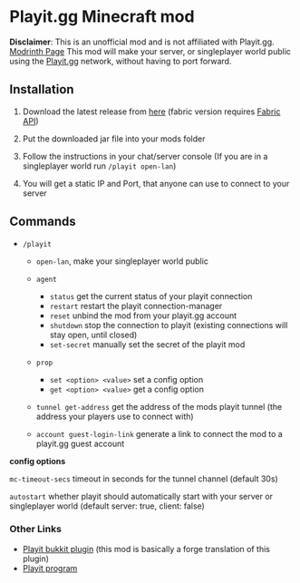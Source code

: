 # Playit.gg Minecraft mod

**Disclaimer**: This is an unofficial mod and is not affiliated with Playit.gg.
[Modrinth Page](https://modrinth.com/mod/playit-gg)
This mod will make your server, or singleplayer world public using the [Playit.gg](https://playit.gg) network, without having to port forward.

## Installation

1. Download the latest release from [here](https://github.com/maxomatic458/playit-forge/releases/latest)
   (fabric version requires [Fabric API](https://www.curseforge.com/minecraft/mc-mods/fabric-api))
2. Put the downloaded jar file into your mods folder

3. Follow the instructions in your chat/server console
   (If you are in a singleplayer world run ``/playit open-lan``)

5. You will get a static IP and Port, that anyone can use to connect to your server

## Commands
- ``/playit``
  - ``open-lan``, make your singleplayer world public
  - ``agent``
    - ``status`` get the current status of your playit connection
    - ``restart`` restart the playit connection-manager
    - ``reset`` unbind the mod from your playit.gg account
    - ``shutdown`` stop the connection to playit (existing connections will stay open, until closed)
    - ``set-secret`` manually set the secret of the playit mod

  - ``prop``
    - ``set <option> <value>`` set a config option
    - ``get <option> <value>`` get a config option
  - ``tunnel get-address`` get the address of the mods playit tunnel (the address your players use to connect with)
  - ``account guest-login-link`` generate a link to connect the mod to a playit.gg guest account

**config options**

``mc-timeout-secs`` timeout in seconds for the tunnel channel (default 30s)

``autostart`` whether playit should automatically start with your server or singleplayer world (default server: true, client: false)

### Other Links
* [Playit bukkit plugin](https://www.spigotmc.org/resources/playit-gg.105566/) (this mod is basically a forge translation of this plugin)
* [Playit program](https://github.com/playit-cloud/playit-agent)
